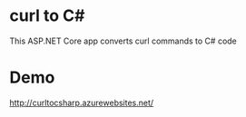 # curl to C#
This ASP.NET Core app converts curl commands to C# code

# Demo

http://curltocsharp.azurewebsites.net/
